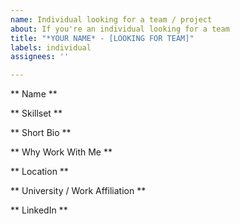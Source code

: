 ```yaml
---
name: Individual looking for a team / project
about: If you're an individual looking for a team
title: "*YOUR NAME* - [LOOKING FOR TEAM]"
labels: individual
assignees: ''

---
```


** Name **

** Skillset **

** Short Bio **

** Why Work With Me **

** Location **

** University / Work Affiliation **

** LinkedIn **
